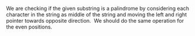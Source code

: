 We are checking if the given substring is a palindrome by considering each character in the string as middle of the string and moving the left and right pointer towards opposite direction.
​
We should do the same operation for the even positions.
​